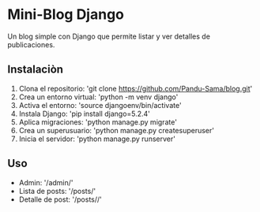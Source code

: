 # Mini-Blog Django
 Un blog simple con Django que permite listar y ver detalles de publicaciones.
 
## Instalaciòn 
1. Clona el repositorio: 'git clone https://github.com/Pandu-Sama/blog.git'
2. Crea un entorno virtual: 'python -m venv django'
3. Activa el entorno: 'source djangoenv/bin/activate'
4. Instala Django: 'pip install django=5.2.4'
5. Aplica migraciones: 'python manage.py migrate'
6. Crea un superusuario: 'python manage.py createsuperuser'
7. Inicia el servidor: 'python manage.py runserver'

## Uso
- Admin: '/admin/'
- Lista de posts: '/posts/'
- Detalle de post: '/posts/<id>/'